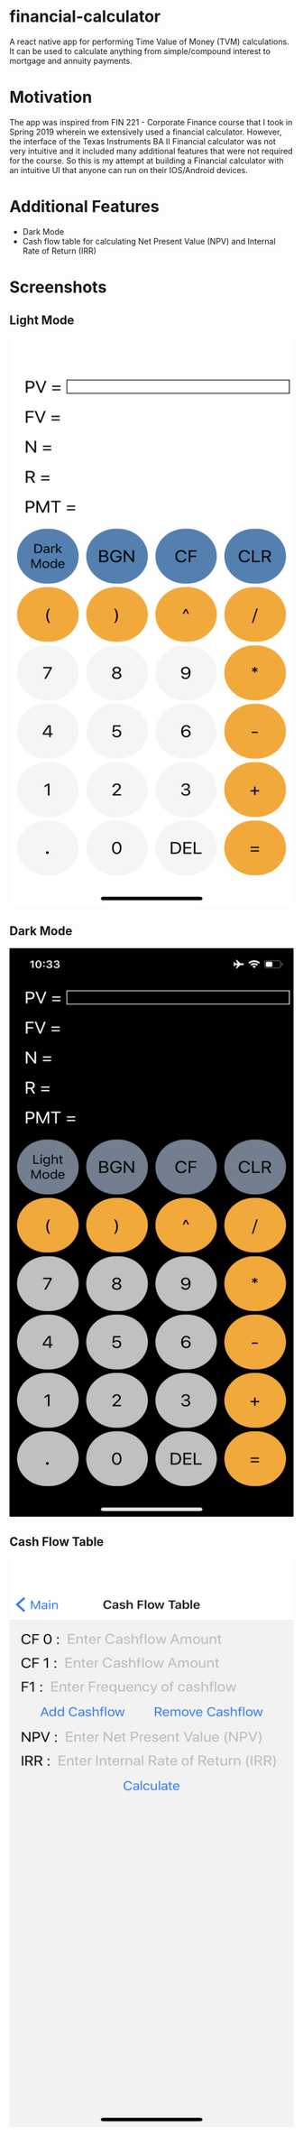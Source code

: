 # financial-calculator
A react native app for performing Time Value of Money (TVM) calculations. It can be used to calculate anything from simple/compound interest to mortgage and annuity payments.
# Motivation
The app was inspired from FIN 221 - Corporate Finance course that I took in Spring 2019 wherein we extensively used a financial calculator. 
However, the interface of the Texas Instruments BA II Financial calculator was not very intuitive and it included many additional features that were not required for the course. 
So this is my attempt at building a Financial calculator with an intuitive UI that anyone can run on their IOS/Android devices.
# Additional Features
* Dark Mode
* Cash flow table for calculating Net Present Value (NPV) and Internal Rate of Return (IRR)
# Screenshots
## Light Mode
![Light Mode Screen](./screenshots/Light_mode_screen.png)
## Dark Mode
![Dark Mode Screen](./screenshots/Dark_mode_screen.png)
## Cash Flow Table
![Cash Flow Screen](./screenshots/Cash_flow_screen.png)
